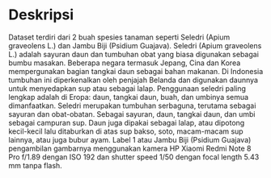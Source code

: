 # Deskripsi
Dataset terdiri dari 2 buah spesies tanaman seperti Seledri (Apium graveolens L.) dan Jambu Biji (Psidium Guajava). Seledri (Apium graveolens L.) adalah sayuran daun dan tumbuhan obat yang biasa digunakan sebagai bumbu masakan. Beberapa negara termasuk Jepang, Cina dan Korea mempergunakan bagian tangkai daun sebagai bahan makanan. Di Indonesia tumbuhan ini diperkenalkan oleh penjajah Belanda dan digunakan daunnya untuk menyedapkan sup atau sebagai lalap. Penggunaan seledri paling lengkap adalah di Eropa: daun, tangkai daun, buah, dan umbinya semua dimanfaatkan. Seledri merupakan tumbuhan serbaguna, terutama sebagai sayuran dan obat-obatan. Sebagai sayuran, daun, tangkai daun, dan umbi sebagai campuran sup. Daun juga dipakai sebagai lalap, atau dipotong kecil-kecil lalu ditaburkan di atas sup bakso, soto, macam-macam sup lainnya, atau juga bubur ayam. Label 1 atau Jambu Biji (Psidium Guajava) pengambilan gambarnya menggunakan kamera HP Xiaomi Redmi Note 8 Pro f/1.89 dengan ISO 192 dan shutter speed 1/50 dengan focal length 5.43 mm tanpa flash.

